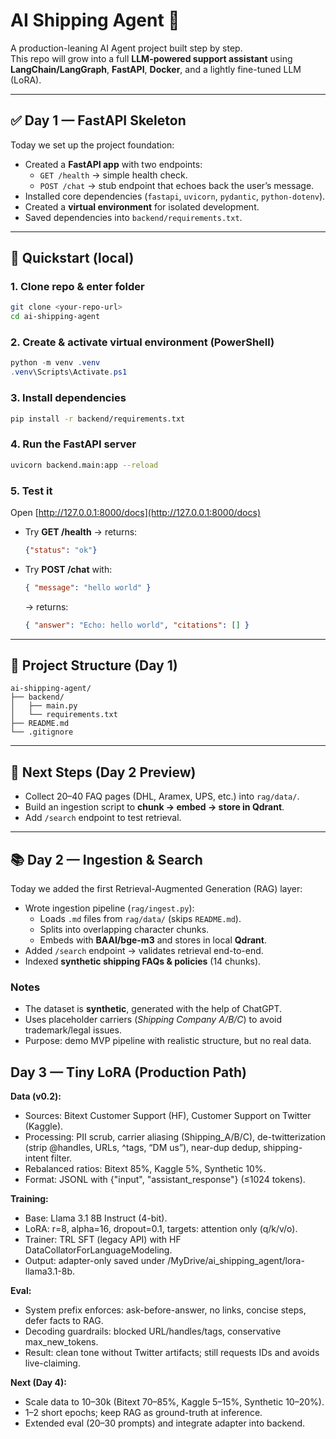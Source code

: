 # AI Shipping Agent 🚀

A production-leaning AI Agent project built step by step.  
This repo will grow into a full **LLM-powered support assistant** using **LangChain/LangGraph**, **FastAPI**, **Docker**, and a lightly fine-tuned LLM (LoRA).

---

## ✅ Day 1 — FastAPI Skeleton

Today we set up the project foundation:

- Created a **FastAPI app** with two endpoints:
  - `GET /health` → simple health check.
  - `POST /chat` → stub endpoint that echoes back the user’s message.
- Installed core dependencies (`fastapi`, `uvicorn`, `pydantic`, `python-dotenv`).
- Created a **virtual environment** for isolated development.
- Saved dependencies into `backend/requirements.txt`.

---

## 🔧 Quickstart (local)

### 1. Clone repo & enter folder
```bash
git clone <your-repo-url>
cd ai-shipping-agent
```

### 2. Create & activate virtual environment (PowerShell)
```powershell
python -m venv .venv
.venv\Scripts\Activate.ps1
```

### 3. Install dependencies
```bash
pip install -r backend/requirements.txt
```

### 4. Run the FastAPI server
```bash
uvicorn backend.main:app --reload
```

### 5. Test it
Open [http://127.0.0.1:8000/docs](http://127.0.0.1:8000/docs)

- Try **GET /health** → returns:
  ```json
  {"status": "ok"}
  ```

- Try **POST /chat** with:
  ```json
  { "message": "hello world" }
  ```
  → returns:
  ```json
  { "answer": "Echo: hello world", "citations": [] }
  ```

---

## 📂 Project Structure (Day 1)

```text
ai-shipping-agent/
├── backend/
│   ├── main.py
│   └── requirements.txt
├── README.md
└── .gitignore
```

---

## 🚀 Next Steps (Day 2 Preview)

- Collect 20–40 FAQ pages (DHL, Aramex, UPS, etc.) into `rag/data/`.
- Build an ingestion script to **chunk → embed → store in Qdrant**.
- Add `/search` endpoint to test retrieval.

---

## 📚 Day 2 — Ingestion & Search

Today we added the first Retrieval-Augmented Generation (RAG) layer:

- Wrote ingestion pipeline (`rag/ingest.py`):
  - Loads `.md` files from `rag/data/` (skips `README.md`).
  - Splits into overlapping character chunks.
  - Embeds with **BAAI/bge-m3** and stores in local **Qdrant**.
- Added `/search` endpoint → validates retrieval end-to-end.
- Indexed **synthetic shipping FAQs & policies** (14 chunks).

### Notes
- The dataset is **synthetic**, generated with the help of ChatGPT.  
- Uses placeholder carriers (*Shipping Company A/B/C*) to avoid trademark/legal issues.  
- Purpose: demo MVP pipeline with realistic structure, but no real data.

## Day 3 — Tiny LoRA (Production Path)

**Data (v0.2):**
- Sources: Bitext Customer Support (HF), Customer Support on Twitter (Kaggle).
- Processing: PII scrub, carrier aliasing (Shipping_A/B/C), de-twitterization (strip @handles, URLs, ^tags, “DM us”), near-dup dedup, shipping-intent filter.
- Rebalanced ratios: Bitext 85%, Kaggle 5%, Synthetic 10%.
- Format: JSONL with {"input", "assistant_response"} (≤1024 tokens).

**Training:**
- Base: Llama 3.1 8B Instruct (4-bit).
- LoRA: r=8, alpha=16, dropout=0.1, targets: attention only (q/k/v/o).
- Trainer: TRL SFT (legacy API) with HF DataCollatorForLanguageModeling.
- Output: adapter-only saved under /MyDrive/ai_shipping_agent/lora-llama3.1-8b.

**Eval:**
- System prefix enforces: ask-before-answer, no links, concise steps, defer facts to RAG.
- Decoding guardrails: blocked URL/handles/tags, conservative max_new_tokens.
- Result: clean tone without Twitter artifacts; still requests IDs and avoids live-claiming.

**Next (Day 4):**
- Scale data to 10–30k (Bitext 70–85%, Kaggle 5–15%, Synthetic 10–20%).
- 1–2 short epochs; keep RAG as ground-truth at inference.
- Extended eval (20–30 prompts) and integrate adapter into backend.
